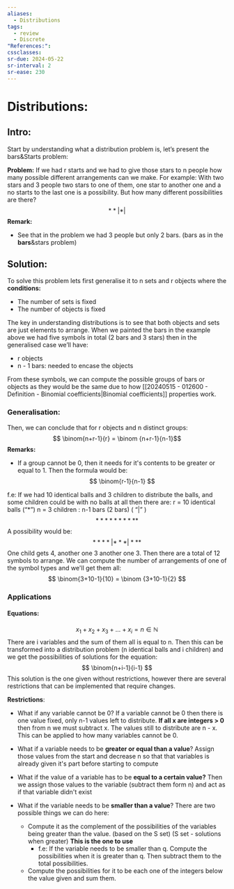 ```yaml
---
aliases:
  - Distributions
tags:
  - review
  - Discrete
"References:": 
cssclasses:
sr-due: 2024-05-22
sr-interval: 2
sr-ease: 230
---
```

# Distributions: 
## Intro:
Start by understanding what a distribution problem is, let’s present the bars&Starts problem:

**Problem:**
	If we had r starts and we had to give those stars to n people how many possible different arrangements can we make. 
	For example: With two stars and 3 people two stars to one of them, one star to another one and a no starts to the last one is a possibility. But how many different possibilities are there?
	$$
	**| * |
	$$
**Remark:**
+ See that in the problem we had 3 people but only 2 bars. (bars as in the **bars**&stars problem)

## Solution:
To solve this problem lets first generalise it to n sets and r objects where the **conditions:**
+ The number of sets is fixed
+ The number of objects is fixed

The key in understanding distributions is to see that both objects and sets are just elements to arrange. When we painted the bars in the example above we had five symbols in total (2 bars and 3 stars) then in the generalised case we’ll have: 

+ r objects
+ n - 1 bars: needed to encase the objects

From these symbols, we can compute the possible groups of bars or objects as they would be the same due to how [[20240515 - 012600 - Definition - Binomial coefficients|Binomial coefficients]] properties work.

### Generalisation: 
Then, we can conclude that for r objects and n distinct groups:
$$
\binom{n+r-1}{r} = \binom {n+r-1}{n-1}$$
**Remarks:** 

+ If a group cannot be 0, then it needs for it's contents to be greater or equal to 1. Then the formula would be: 
$$
\binom{r-1}{n-1}
$$


f.e: 
	If we had 10 identical balls and 3 children to distribute the balls, and some children could be with no balls at all then there are: 
	r = 10 identical balls (“\*”)
	n = 3 children : n-1 bars (2 bars) ( “|” )
	$$
	* * * * * * * * * * 
	$$
	A possibility would be: 
	$$
	* * * *| * * * |* * * 
	$$
	One child gets 4, another one 3 another one 3. 
	Then there are a total of 12 symbols to arrange. We can compute the number of arrangements of one of the symbol types and we'll get them all: 
	$$
	\binom{3+10-1}{10} = \binom {3+10-1}{2}
	$$


### Applications 
#### Equations: 
$$
x_1 + x_2 + x_3+...+ x_i = n \in \mathbb{N}
$$
There are i variables and the sum of them all is equal to n. Then this can be transformed into a distribution problem (n identical balls and i children) and we get the possibilities of solutions for the equation: 
$$
\binom{n+i-1}{i-1}
$$
This solution is the one given without restrictions, however there are several restrictions that can be implemented that require changes.

**Restrictions**:
+ What if any variable cannot be 0? 
  If a variable cannot be 0 then there is one value fixed, only n-1 values left to distribute. 
  **If all x are integers > 0** then from n we must subtract x. The values still to distribute are n - x. 
  This can be applied to how many variables cannot be 0.
  
+ What if a variable needs to be **greater or equal than a value**? Assign those values from the start and decrease n so that that variables is already given it's part before starting to compute
+ What if the value of a variable has to be **equal to a certain value?** Then we assign those values to the variable (subtract them form n) and act as if that variable didn't exist
+ What if the variable needs to be **smaller than a value**? There are two possible things we can do here: 
	+ Compute it as the complement of the possibilities of the variables being greater than the value. (based on the S set) (S set - solutions when greater) **This is the one to use** 
		+ f.e: If the variable needs to be smaller than q. Compute the possibilities when it is greater than q. Then subtract them to the total possibilities. 
	+ Compute the possibilities for it to be each one of the integers below the value given and sum them.